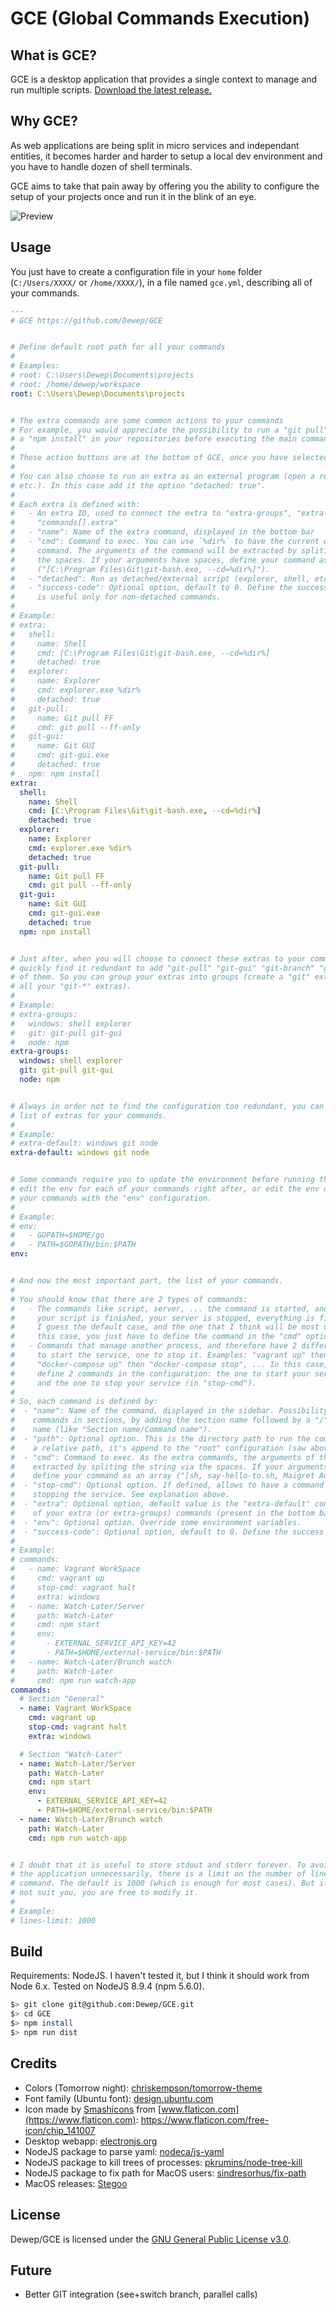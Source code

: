 # GCE (Global Commands Execution)

## What is GCE?

GCE is a desktop application that provides a single context to manage and run multiple scripts. [Download the latest release.](https://github.com/Dewep/GCE/releases/latest)

## Why GCE?

As web applications are being split in micro services and independant entities, it becomes harder and harder to setup a local dev environment and you have to handle dozen of shell terminals.

GCE aims to take that pain away by offering you the ability to configure the setup of your projects once and run it in the blink of an eye.

![Preview](assets/preview.png)

## Usage

You just have to create a configuration file in your `home` folder (`C:/Users/XXXX/` or `/home/XXXX/`), in a file named `gce.yml`, describing all of your commands.

```yml
---
# GCE https://github.com/Dewep/GCE


# Define default root path for all your commands
#
# Examples:
# root: C:\Users\Dewep\Documents\projects
# root: /home/dewep/workspace
root: C:\Users\Dewep\Documents\projects


# The extra commands are some common actions to your commands
# For example, you would appreciate the possibility to run a "git pull" or
# a "npm install" in your repositories before executing the main command.
#
# These action buttons are at the bottom of GCE, once you have selected a command.
#
# You can also choose to run an extra as an external program (open a real shell, git gui,
# etc.). In this case add it the option "detached: true".
#
# Each extra is defined with:
#   - An extra ID, used to connect the extra to "extra-groups", "extra-default" or
#     "commands[].extra"
#   - "name": Name of the extra command, displayed in the bottom bar
#   - "cmd": Command to exec. You can use `%dir%` to have the current directory in the
#     command. The arguments of the command will be extracted by spliting the string via
#     the spaces. If your arguments have spaces, define your command as an array
#     ("[C:\Program Files\Git\git-bash.exe, --cd=%dir%]").
#   - "detached": Run as detached/external script (explorer, shell, etc.).
#   - "success-code": Optional option, default to 0. Define the success return code. This
#     is useful only for non-detached commands.
#
# Example:
# extra:
#   shell:
#     name: Shell
#     cmd: [C:\Program Files\Git\git-bash.exe, --cd=%dir%]
#     detached: true
#   explorer:
#     name: Explorer
#     cmd: explorer.exe %dir%
#     detached: true
#   git-pull:
#     name: Git pull FF
#     cmd: git pull --ff-only
#   git-gui:
#     name: Git GUI
#     cmd: git-gui.exe
#     detached: true
#   npm: npm install
extra:
  shell:
    name: Shell
    cmd: [C:\Program Files\Git\git-bash.exe, --cd=%dir%]
    detached: true
  explorer:
    name: Explorer
    cmd: explorer.exe %dir%
    detached: true
  git-pull:
    name: Git pull FF
    cmd: git pull --ff-only
  git-gui:
    name: Git GUI
    cmd: git-gui.exe
    detached: true
  npm: npm install


# Just after, when you will choose to connect these extras to your commands, you will
# quickly find it redundant to add "git-pull" "git-gui" "git-branch" "git-fetch" to each
# of them. So you can group your extras into groups (create a "git" extra that includes
# all your "git-*" extras).
#
# Example:
# extra-groups:
#   windows: shell explorer
#   git: git-pull git-gui
#   node: npm
extra-groups:
  windows: shell explorer
  git: git-pull git-gui
  node: npm


# Always in order not to find the configuration too redundant, you can define the default
# list of extras for your commands.
#
# Example:
# extra-default: windows git node
extra-default: windows git node


# Some commands require you to update the environment before running them. So you can
# edit the env for each of your commands right after, or edit the env directly for all
# your commands with the "env" configuration.
#
# Example:
# env:
#   - GOPATH=$HOME/go
#   - PATH=$GOPATH/bin:$PATH
env:


# And now the most important part, the list of your commands.
#
# You should know that there are 2 types of commands:
#   - The commands like script, server, ... the command is started, and when it ends,
#     your script is finished, your server is stopped, everything is finished. This is
#     I guess the default case, and the one that I think will be most useful to you. In
#     this case, you just have to define the command in the "cmd" option (see below).
#   - Commands that manage another process, and therefore have 2 different commands: one
#     to start the service, one to stop it. Examples: "vagrant up" then "vagrant halt",
#     "docker-compose up" then "docker-compose stop", ... In this case, you have to
#     define 2 commands in the configuration: the one to start your service (in "cmd"),
#     and the one to stop your service (in "stop-cmd").
#
# So, each command is defined by:
#  - "name": Name of the command, displayed in the sidebar. Possibility to group the
#    commands in sections, by adding the section name followed by a "/" before the
#    name (like "Section name/Command name").
#  - "path": Optional option. This is the directory path to run the command. If this is
#    a relative path, it's append to the "root" configuration (saw above).
#  - "cmd": Command to exec. As the extra commands, the arguments of the command will be
#    extracted by spliting the string via the spaces. If your arguments have spaces,
#    define your command as an array ("[sh, say-hello-to.sh, Maigret Aurelien]").
#  - "stop-cmd": Optional option. If defined, allows to have a command to execute when
#    stopping the service. See explanation above.
#  - "extra": Optional option, default value is the "extra-default" configuration. List
#    of your extra (or extra-groups) commands (present in the bottom bar).
#  - "env": Optional option. Override some environment variables.
#  - "success-code": Optional option, default to 0. Define the success return code.
#
# Example:
# commands:
#   - name: Vagrant WorkSpace
#     cmd: vagrant up
#     stop-cmd: vagrant halt
#     extra: windows
#   - name: Watch-Later/Server
#     path: Watch-Later
#     cmd: npm start
#     env:
#       - EXTERNAL_SERVICE_API_KEY=42
#       - PATH=$HOME/external-service/bin:$PATH
#   - name: Watch-Later/Brunch watch
#     path: Watch-Later
#     cmd: npm run watch-app
commands:
  # Section "General"
  - name: Vagrant WorkSpace
    cmd: vagrant up
    stop-cmd: vagrant halt
    extra: windows

  # Section "Watch-Later"
  - name: Watch-Later/Server
    path: Watch-Later
    cmd: npm start
    env:
      - EXTERNAL_SERVICE_API_KEY=42
      - PATH=$HOME/external-service/bin:$PATH
  - name: Watch-Later/Brunch watch
    path: Watch-Later
    cmd: npm run watch-app


# I doubt that it is useful to store stdout and stderr forever. To avoid slowing down
# the application unnecessarily, there is a limit on the number of lines kept for each
# command. The default is 1000 (which is enough for most cases). But if this value does
# not suit you, you are free to modify it.
#
# Example:
# lines-limit: 1000
```

## Build

Requirements: NodeJS. I haven't tested it, but I think it should work from Node 6.x. Tested on NodeJS 8.9.4 (npm 5.6.0).

```bash
$> git clone git@github.com:Dewep/GCE.git
$> cd GCE
$> npm install
$> npm run dist
```

## Credits

- Colors (Tomorrow night): [chriskempson/tomorrow-theme](https://github.com/chriskempson/tomorrow-theme#tomorrow-night)
- Font family (Ubuntu font): [design.ubuntu.com](https://design.ubuntu.com/font/)
- Icon made by [Smashicons](https://www.flaticon.com/authors/smashicons) from [www.flaticon.com](https://www.flaticon.com): https://www.flaticon.com/free-icon/chip_141007
- Desktop webapp: [electronjs.org](https://electronjs.org)
- NodeJS package to parse yaml: [nodeca/js-yaml](https://github.com/nodeca/js-yaml)
- NodeJS package to kill trees of processes: [pkrumins/node-tree-kill](https://github.com/pkrumins/node-tree-kill)
- NodeJS package to fix path for MacOS users: [sindresorhus/fix-path](https://github.com/sindresorhus/fix-path)
- MacOS releases: [Stegoo](https://github.com/Stegoo)

## License

Dewep/GCE is licensed under the [GNU General Public License v3.0](LICENSE).

## Future

- Better GIT integration (see+switch branch, parallel calls)
